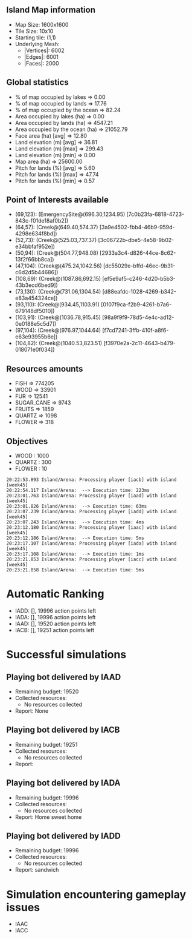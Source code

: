 ## Island Map information
  - Map Size:  1600x1600
  - Tile Size: 10x10
  - Starting tile: (1,1)
  - Underlying Mesh: 
    - |Vertices|: 6002
    - |Edges|:    6001
    - |Faces|:    2000


## Global statistics
  - % of map occupied by lakes      => 0.00
  - % of map occupied by lands      => 17.76
  - % of map occupied by the ocean  => 82.24
  - Area occupied by lakes (ha)     => 0.00
  - Area occupied by lands (ha)     => 4547.21
  - Area occupied by the ocean (ha) => 21052.79
  - Face area (ha) [avg]            => 12.80
  - Land elevation (m) [avg]        => 36.81
  - Land elevation (m) [max]        => 299.43
  - Land elevation (m) [min]        => 0.00
  - Map area (ha)                   => 25600.00
  - Pitch for lands (%) [avg]       => 5.60
  - Pitch for lands (%) [max]       => 47.74
  - Pitch for lands (%) [min]       => 0.57


## Point of Interests available
  - (69,123): (EmergencySite@(696.30,1234.95) [7c0b23fa-6818-4723-843c-f01de18af0b2])
  - (64,57): (Creek@(649.40,574.37) [3a9e4502-fbb4-46b9-959d-4298e634f8bd])
  - (52,73): (Creek@(525.03,737.37) [3c06722b-dbe5-4e58-9b02-e34bbfaf952e])
  - (50,94): (Creek@(504.77,948.08) [2933a3c4-d826-44ce-8c62-13f2f66bb8ca])
  - (47,104): (Creek@(475.24,1042.56) [dc55029e-bffd-46ec-9b31-c6d2d5b44686])
  - (108,69): (Creek@(1087.86,692.15) [ef5e9af5-c246-4d20-b5b3-43b3ecd6bed9])
  - (73,130): (Creek@(731.06,1304.54) [d88eafdc-1028-4269-b342-e83a454324ce])
  - (93,110): (Creek@(934.45,1103.91) [0107f9ca-f2b9-4261-b7a6-679148df5010])
  - (103,91): (Creek@(1036.78,915.45) [98a9f9f9-78d5-4e4c-ad12-0e0188e5c5d7])
  - (97,104): (Creek@(976.97,1044.64) [f7cd7241-3ffb-410f-a8f6-e63e93955b6e])
  - (104,82): (Creek@(1040.53,823.51) [f3970e2a-2c11-4643-b479-018071e0f034])


## Resources amounts
  - FISH       => 774205
  - WOOD       => 33901
  - FUR        => 12541
  - SUGAR_CANE => 9743
  - FRUITS     => 1859
  - QUARTZ     => 1098
  - FLOWER     => 318


## Objectives
  - WOOD      : 1000
  - QUARTZ    : 300
  - FLOWER    : 10

```
20:22:53.893 Island/Arena: Processing player [iacb] with island [week45]
20:22:54.117 Island/Arena:  --> Execution time: 223ms
20:23:01.763 Island/Arena: Processing player [iaad] with island [week45]
20:23:01.826 Island/Arena:  --> Execution time: 63ms
20:23:07.239 Island/Arena: Processing player [iadd] with island [week45]
20:23:07.243 Island/Arena:  --> Execution time: 4ms
20:23:12.180 Island/Arena: Processing player [iaac] with island [week45]
20:23:12.186 Island/Arena:  --> Execution time: 5ms
20:23:17.107 Island/Arena: Processing player [iada] with island [week45]
20:23:17.108 Island/Arena:  --> Execution time: 1ms
20:23:21.853 Island/Arena: Processing player [iacc] with island [week45]
20:23:21.858 Island/Arena:  --> Execution time: 5ms
```

# Automatic Ranking
  - IADD: [], 19996 action points left
  - IADA: [], 19996 action points left
  - IAAD: [], 19520 action points left
  - IACB: [], 19251 action points left

# Successful simulations

## Playing bot delivered by IAAD
  - Remaining budget: 19520
  - Collected resources:
    - No resources collected
  - Report: None

## Playing bot delivered by IACB
  - Remaining budget: 19251
  - Collected resources:
    - No resources collected
  - Report: 

## Playing bot delivered by IADA
  - Remaining budget: 19996
  - Collected resources:
    - No resources collected
  - Report: Home sweet home

## Playing bot delivered by IADD
  - Remaining budget: 19996
  - Collected resources:
    - No resources collected
  - Report: sandwich

# Simulation encountering gameplay issues 

  - IAAC
  - IACC